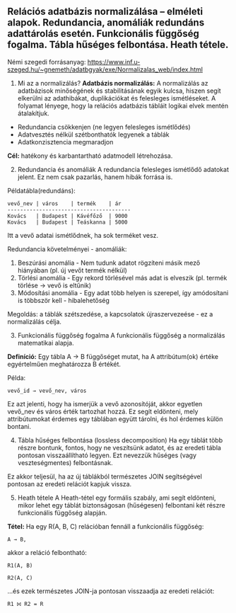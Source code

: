 <h2>Relációs adatbázis normalizálása – elméleti alapok. Redundancia, anomáliák redundáns adattárolás esetén. Funkcionális függőség fogalma. Tábla hűséges felbontása. Heath tétele.</h2>


Némi szegedi forrásanyag:
https://www.inf.u-szeged.hu/~gnemeth/adatbgyak/exe/Normalizalas_web/index.html

1. Mi az a normalizálás?
**Adatbázis normalizálás:** A normalizálás az adatbázisok minőségének és stabilitásának egyik kulcsa, hiszen segít elkerülni az adathibákat, duplikációkat és felesleges ismétléseket. A folyamat lényege, hogy la relációs adatbázis tábláit logikai elvek mentén átalakítjuk.
- Redundancia csökkenjen (ne legyen felesleges ismétlődés)
- Adatvesztés nélkül szétbonthatók legyenek a táblák
- Adatkonzisztencia megmaradjon

**Cél:** hatékony és karbantartható adatmodell létrehozása.

2. Redundancia és anomáliák
A redundancia felesleges ismétlődő adatokat jelent. Ez nem csak pazarlás, hanem hibák forrása is.

Példatábla(redundáns):
```
vevő_nev | város    | termék    | ár
---------------------------------------
Kovács   | Budapest | Kávéfőző  | 9000
Kovács   | Budapest | Teáskanna | 5000
```

Itt a vevő adatai ismétlődnek, ha sok terméket vesz.

Redundancia követelményei - anomáliák:
1. Beszúrási anomália - Nem tudunk adatot rögzíteni másik mező hiányában (pl. új vevőt termék nélkül)
2. Törlési anomália - Egy rekord törlésével más adat is elveszik (pl. termék törlése -> vevő is eltűnik)
3. Módosítási anomália - Egy adat több helyen is szerepel, így amódosítani is többször kell - hibalehetőség

Megoldás: a táblák szétszedése, a kapcsolatok újraszervezeése - ez a normalizálás célja.


3. Funkcionális függőség fogalma
A funkcionális függőség a normalizálás matematikai alapja.

**Definíció:**
Egy tábla A → B függőséget mutat, ha A attribútum(ok) értéke egyértelműen meghatározza B értékét.

Példa:
```
vevő_id → vevő_nev, város
```
Ez azt jelenti, hogy ha ismerjük a vevő azonosítóját, akkor egyetlen vevő_nev és város érték tartozhat hozzá.
Ez segít eldönteni, mely attribútumokat érdemes egy táblában együtt tárolni, és hol érdemes külön bontani.


4. Tábla hűséges felbontása (lossless decomposition)
Ha egy táblát több részre bontunk, fontos, hogy ne veszítsünk adatot, és az eredeti tábla pontosan visszaállítható legyen.
Ezt nevezzük hűséges (vagy veszteségmentes) felbontásnak.

Ez akkor teljesül, ha az új táblákból természetes JOIN segítségével pontosan az eredeti relációt kapjuk vissza.

5. Heath tétele
A Heath-tétel egy formális szabály, ami segít eldönteni, mikor lehet egy táblát biztonságosan (hűségesen) felbontani két részre funkcionális függőség alapján.

**Tétel:**
Ha egy R(A, B, C) relációban fennáll a funkcionális függőség:
```
A → B,
```
akkor a reláció felbontható:
```
R1(A, B)

R2(A, C)
```
…és ezek természetes JOIN-ja pontosan visszaadja az eredeti relációt:
```
R1 ⨝ R2 = R
```